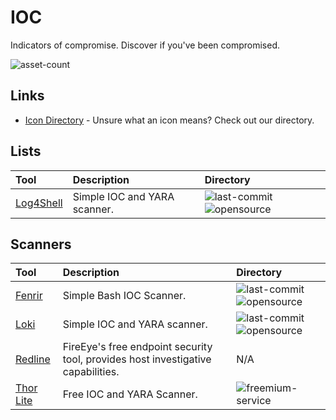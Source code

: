 # IOC

Indicators of compromise. Discover if you've been compromised.

![asset-count](https://img.shields.io/badge/Tools%20%26%20Resources%20Available-5-947cb0?style=for-the-badge)

## Links <!-- {docsify-ignore} -->

- [Icon Directory](../ICONS.md) - Unsure what an icon means? Check out our directory.

## Lists

| Tool | Description | Directory |
| :--- | :--- | :--- |
| [Log4Shell](https://github.com/curated-intel/Log4Shell-IOCs) | Simple IOC and YARA scanner. | ![last-commit](https://img.shields.io/github/last-commit/curated-intel/Log4Shell-IOCs?color=947cb0&style=flat-square) ![opensource](https://raw.githubusercontent.com/0xPGP/SecTools/main/docs/icons/opensource.png) | 

## Scanners

| Tool | Description | Directory |
| :--- | :--- | :--- |
| [Fenrir](https://github.com/Neo23x0/Fenrir) | Simple Bash IOC Scanner. | ![last-commit](https://img.shields.io/github/last-commit/Neo23x0/Fenrir?color=947cb0&style=flat-square) ![opensource](https://raw.githubusercontent.com/0xPGP/SecTools/main/docs/icons/opensource.png) |
| [Loki](https://github.com/Neo23x0/Loki) | Simple IOC and YARA scanner. | ![last-commit](https://img.shields.io/github/last-commit/Neo23x0/Loki?color=947cb0&style=flat-square) ![opensource](https://raw.githubusercontent.com/0xPGP/SecTools/main/docs/icons/opensource.png) | 
| [Redline](https://www.fireeye.com/services/freeware/redline.html) | FireEye's free endpoint security tool, provides host investigative capabilities. | N/A |
| [Thor Lite](https://www.nextron-systems.com/thor-lite/) | Free IOC and YARA Scanner. | ![freemium-service](https://raw.githubusercontent.com/0xPGP/SecTools/main/docs/icons/freemium-service.png) |
